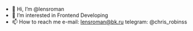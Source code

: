 - 👋 Hi, I’m @lensroman
- 👀 I’m interested in Frontend Developing
- 📫 How to reach me 
    e-mail: lensroman@bk.ru
    telegram: @chris_robinss

<!---
lensroman/lensroman is a ✨ special ✨ repository because its `README.md` (this file) appears on your GitHub profile.
You can click the Preview link to take a look at your changes.
--->
